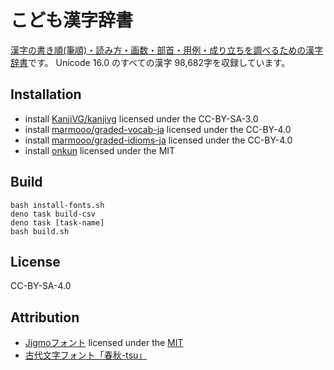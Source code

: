 # こども漢字辞書

[漢字の書き順(筆順)・読み方・画数・部首・用例・成り立ちを調べるための漢字辞書](https://marmooo.github.io/kanji-dict/)です。
Unicode 16.0 のすべての漢字 98,682字を収録しています。

## Installation

- install [KanjiVG/kanjivg](https://github.com/KanjiVG/kanjivg) licensed under
  the CC-BY-SA-3.0
- install [marmooo/graded-vocab-ja](https://github.com/marmooo/graded-vocab-ja)
  licensed under the CC-BY-4.0
- install
  [marmooo/graded-idioms-ja](https://github.com/marmooo/graded-idioms-ja)
  licensed under the CC-BY-4.0
- install [onkun](https://github.com/marmooo/onkun) licensed under the MIT

## Build

```
bash install-fonts.sh
deno task build-csv
deno task [task-name]
bash build.sh
```

## License

CC-BY-SA-4.0

## Attribution

- [Jigmoフォント](https://github.com/kamichikoichi/jigmo) licensed under the
  [MIT](https://github.com/kamichikoichi/jigmo/blob/main/README.md)
- [古代文字フォント「春秋-tsu」](http://www.tarojiro.co.jp/kanji/shunju-tsu/)
